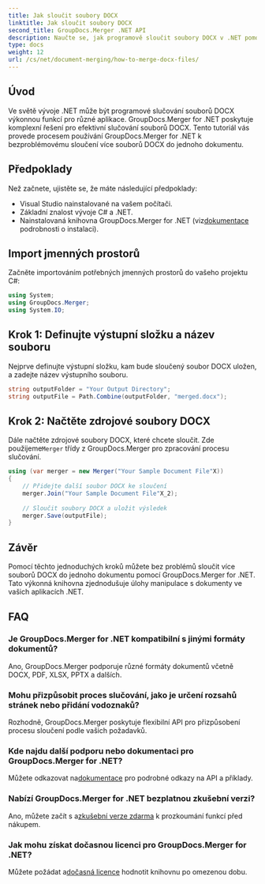 ```yaml
---
title: Jak sloučit soubory DOCX
linktitle: Jak sloučit soubory DOCX
second_title: GroupDocs.Merger .NET API
description: Naučte se, jak programově sloučit soubory DOCX v .NET pomocí GroupDocs.Merger, což efektivně zjednoduší úlohy manipulace s dokumenty.
type: docs
weight: 12
url: /cs/net/document-merging/how-to-merge-docx-files/
---
```

## Úvod
Ve světě vývoje .NET může být programové slučování souborů DOCX výkonnou funkcí pro různé aplikace. GroupDocs.Merger for .NET poskytuje komplexní řešení pro efektivní slučování souborů DOCX. Tento tutoriál vás provede procesem používání GroupDocs.Merger for .NET k bezproblémovému sloučení více souborů DOCX do jednoho dokumentu.
## Předpoklady
Než začnete, ujistěte se, že máte následující předpoklady:
- Visual Studio nainstalované na vašem počítači.
- Základní znalost vývoje C# a .NET.
-  Nainstalovaná knihovna GroupDocs.Merger for .NET (viz[dokumentace](https://reference.groupdocs.com/merger/net/) podrobnosti o instalaci).

## Import jmenných prostorů
Začněte importováním potřebných jmenných prostorů do vašeho projektu C#:
```csharp
using System; 
using GroupDocs.Merger;
using System.IO;
```
## Krok 1: Definujte výstupní složku a název souboru
Nejprve definujte výstupní složku, kam bude sloučený soubor DOCX uložen, a zadejte název výstupního souboru.
```csharp
string outputFolder = "Your Output Directory";
string outputFile = Path.Combine(outputFolder, "merged.docx");
```
## Krok 2: Načtěte zdrojové soubory DOCX
Dále načtěte zdrojové soubory DOCX, které chcete sloučit. Zde použijeme`Merger` třídy z GroupDocs.Merger pro zpracování procesu slučování.
```csharp
using (var merger = new Merger("Your Sample Document File"X))
{
    // Přidejte další soubor DOCX ke sloučení
    merger.Join("Your Sample Document File"X_2);
    
    // Sloučit soubory DOCX a uložit výsledek
    merger.Save(outputFile);
}
```

## Závěr
Pomocí těchto jednoduchých kroků můžete bez problémů sloučit více souborů DOCX do jednoho dokumentu pomocí GroupDocs.Merger for .NET. Tato výkonná knihovna zjednodušuje úlohy manipulace s dokumenty ve vašich aplikacích .NET.
## FAQ
### Je GroupDocs.Merger for .NET kompatibilní s jinými formáty dokumentů?
Ano, GroupDocs.Merger podporuje různé formáty dokumentů včetně DOCX, PDF, XLSX, PPTX a dalších.
### Mohu přizpůsobit proces slučování, jako je určení rozsahů stránek nebo přidání vodoznaků?
Rozhodně, GroupDocs.Merger poskytuje flexibilní API pro přizpůsobení procesu sloučení podle vašich požadavků.
### Kde najdu další podporu nebo dokumentaci pro GroupDocs.Merger for .NET?
 Můžete odkazovat na[dokumentace](https://reference.groupdocs.com/merger/net/) pro podrobné odkazy na API a příklady.
### Nabízí GroupDocs.Merger for .NET bezplatnou zkušební verzi?
 Ano, můžete začít s a[zkušební verze zdarma](https://releases.groupdocs.com/) k prozkoumání funkcí před nákupem.
### Jak mohu získat dočasnou licenci pro GroupDocs.Merger for .NET?
 Můžete požádat a[dočasná licence](https://purchase.groupdocs.com/temporary-license/) hodnotit knihovnu po omezenou dobu.